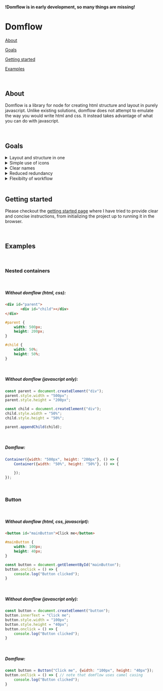 #### !Domflow is in early development, so many things are missing!

# Domflow

[About](#about)

[Goals](#goals)

[Getting started](#getting-started)

[Examples](#examples)

<br/>

## About

Domflow is a library for node for creating html structure and layout in purely javascript. Unlike existing solutions, domflow does not attempt to emulate the way you would write html and css. It instead takes advantage of what you can do with javascript.

<br/>

## Goals

<details>
<summary>Layout and structure in one</summary>

<br/>
Structure, such as a page with two images and layout, such as placing those two images next to eachother, are two aspects of designing a website that are tightly coupled. You can't create a layout without also having the appropriate structure.
<br/>
<br/>

With domflow, you create both the structure and layout for your webapps in one single place, making it more clear how everything will behave.

<br/>
</details>


<details>
<summary>Simple use of icons</summary>

<br/>
Icons can make a big difference in making your design more interesting and help with effectively convey information to your users.
<br/>
<br/>

Domflow comes bundled with [Ionicons version 4](https://ionicons.com/v4/) and has built in auto complete for all it's various icons, so that you can spend more time implementing icons, and less time looking for them.
<br/>
<br/>

There are more icon fonts to come.

<br/>
</details>

<details>
<summary>Clear names</summary>

<br/>
Looking at the structure for your site, it should be clear what everything does, just by looking at the names of the elements.
<br/>
<br/>

With domflow, instead of going with the names that you'll find in html markup such as div, p, and input. We went with names that are more self explanatory, such as container, text and slider.

<br/>
</details>


<details>
<summary>Reduced redundancy</summary>

<br/>
Having to write extra code just to accomplish something that should be very basic, is not ideal.
<br/>
<br/>

With domflow, there is no need to use things like document.querySelector to access elements, such as buttons. Instead you can just assign your buttons to variables in the same place that you create them.

<br/>
</details>


<details>
<summary>Flexibilty of workflow</summary>

<br/>
Given that every developer likes doing things their own ways, it's important that you don't feel you're forced into using a strict workflow.
<br/>
<br/>

With domflow, it's up to you how you want to structure things. You can keep all your elements in one big structure, you can split it up into functions that creates the seperate parts or even classes to make parts more reusable and extendable.

<br/>
</details>

<br/>

## Getting started

Please checkout the [getting started page](https://github.com/RandomlyFish/domflow/blob/master/Getting%20started.md) where I have tried to provide clear and concise instructions, from initializing the project up to running it in the browser.

<br/>

## Examples

<br/>

### Nested containers

<br/>

##### Without domflow (html, css):
``` html
<div id="parent">
       <div id="child"></div>     
</div>
```
``` css
#parent {
	width: 500px;
    height: 200px;
}

#child {
	width: 50%;
    height: 50%;
}
```

<br/>

##### Without domflow (javascript only):
``` javascript
const parent = document.createElement("div");
parent.style.width = "500px";
parent.style.height = "200px";

const child = document.createElement("div");
child.style.width = "50%";
child.style.height = "50%";

parent.appendChild(child);
```
<br/>

##### Domflow:
``` javascript
Container({width: "500px", height: "200px"}, () => {
	Container({width: "50%", height: "50%"}, () => {
	
	});
});
```

<br/>

### Button

<br/>

##### Without domflow (html, css, javascript):

``` html
<button id="mainButton">Click me</button>
```
``` css
#mainButton {
	width: 100px;
	height: 40px;
}
```
``` javascript
const button = document.getElementById("mainButton");
button.onclick = () => {
	console.log("Button clicked");
}
```
<br/>

##### Without domflow (javascript only):
``` javascript
const button = document.createElement("button");
button.innerText = "Click me";
button.style.width = "100px";
button.style.height = "40px";
button.onclick = () => {
	console.log("Button clicked");
}
```
<br/>

##### Domflow:
```javascript
const button = Button("Click me", {width: "100px", height: "40px"});
button.onClick = () => { // note that domflow uses camel casing
	console.log("Button clicked");
}
```
